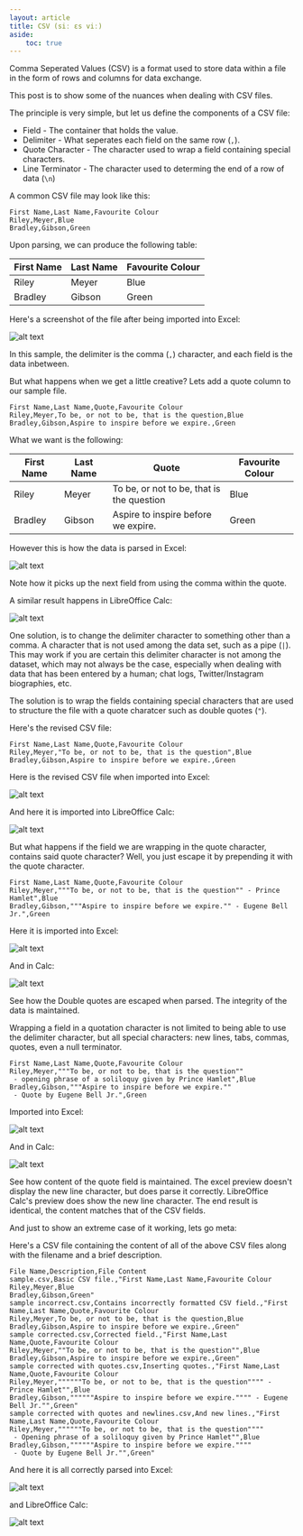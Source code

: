 ```yaml
---
layout: article
title: CSV (siː ɛs viː)
aside:
    toc: true
---
```


Comma Seperated Values (CSV) is a format used to store data within a file in the form of rows and columns for data exchange. 

This post is to show some of the nuances when dealing with CSV files.

The principle is very simple, but let us define the components of a CSV file:

* Field - The container that holds the value.
* Delimiter - What seperates each field on the same row (`,`).
* Quote Character - The character used to wrap a field containing special characters.
* Line Terminator - The character used to determing the end of a row of data (`\n`)

A common CSV file may look like this:

```
First Name,Last Name,Favourite Colour
Riley,Meyer,Blue
Bradley,Gibson,Green
```

Upon parsing, we can produce the following table:


| First Name | Last Name | Favourite Colour |
| ---------- | --------- | ---------------- |
| Riley      | Meyer     | Blue             |
| Bradley    | Gibson    | Green            |

Here's a screenshot of the file after being imported into Excel:

![alt text](/images/2021-02-10/sample.csv%20-%20excel.png)

In this sample, the delimiter is the comma (`,`) character, and each field is the data inbetween.

But what happens when we get a little creative? Lets add a quote column to our sample file.

```
First Name,Last Name,Quote,Favourite Colour
Riley,Meyer,To be, or not to be, that is the question,Blue
Bradley,Gibson,Aspire to inspire before we expire.,Green
```

What we want is the following:


| First Name | Last Name | Quote                                     | Favourite Colour |
| ---------- | --------- | ----------------------------------------- | ---------------- |
| Riley      | Meyer     | To be, or not to be, that is the question | Blue             |
| Bradley    | Gibson    | Aspire to inspire before we expire.       | Green            |

However this is how the data is parsed in Excel:

![alt text](/images/2021-02-10/sample%20incorrect.csv%20-%20excel.png)

Note how it picks up the next field from using the comma within the quote.

A similar result happens in LibreOffice Calc:

![alt text](/images/2021-02-10/sample%20incorrect.csv%20-%20calc.png)

One solution, is to change the delimiter character to something other than a comma. A character that is not used among the data set, such as a pipe (`|`). This may work if you are certain this delimiter character is not among the dataset, which may not always be the case, especially when dealing with data that has been entered by a human; chat logs, Twitter/Instagram biographies, etc.

The solution is to wrap the fields containing special characters that are used to structure the file with a quote charatcer such as double quotes (`"`).

Here's the revised CSV file:

```
First Name,Last Name,Quote,Favourite Colour
Riley,Meyer,"To be, or not to be, that is the question",Blue
Bradley,Gibson,Aspire to inspire before we expire.,Green
```

Here is the revised CSV file when imported into Excel:

![alt text](/images/2021-02-10/sample%20corrected%20-%20excel.png)

And here it is imported into LibreOffice Calc:

![alt text](/images/2021-02-10/sample%20corrected%20-%20calc.png)

But what happens if the field we are wrapping in the quote character, contains said quote character? Well, you just escape it by prepending it with the quote character.

```
First Name,Last Name,Quote,Favourite Colour
Riley,Meyer,"""To be, or not to be, that is the question"" - Prince Hamlet",Blue
Bradley,Gibson,"""Aspire to inspire before we expire."" - Eugene Bell Jr.",Green
```

Here it is imported into Excel:

![alt text](/images/2021-02-10/sample%20corrected%20with%20quotes%20-%20excel.png)

And in Calc:

![alt text](/images/2021-02-10/sample%20corrected%20with%20quotes%20-%20calc.png)

See how the Double quotes are escaped when parsed. The integrity of the data is maintained.

Wrapping a field in a quotation character is not limited to being able to use the delimiter character, but all special characters: new lines, tabs, commas, quotes, even a null terminator.


```
First Name,Last Name,Quote,Favourite Colour
Riley,Meyer,"""To be, or not to be, that is the question""
 - opening phrase of a soliloquy given by Prince Hamlet",Blue
Bradley,Gibson,"""Aspire to inspire before we expire.""
 - Quote by Eugene Bell Jr.",Green
```

Imported into Excel:

![alt text](/images/2021-02-10/sample%20corrected%20with%20quotes%20and%20newlines%20-%20excel.png)

And in Calc:

![alt text](/images/2021-02-10/sample%20corrected%20with%20quotes%20and%20newlines%20-%20calc.png)

See how content of the quote field is maintained. The excel preview doesn't display the new line character, but does parse it correctly. LibreOffice Calc's preview does show the new line character. The end result is identical, the content matches that of the CSV fields.

And just to show an extreme case of it working, lets go meta:

Here's a CSV file containing the content of all of the above CSV files along with the filename and a brief description.

```
File Name,Description,File Content
sample.csv,Basic CSV file.,"First Name,Last Name,Favourite Colour
Riley,Meyer,Blue
Bradley,Gibson,Green"
sample incorrect.csv,Contains incorrectly formatted CSV field.,"First Name,Last Name,Quote,Favourite Colour
Riley,Meyer,To be, or not to be, that is the question,Blue
Bradley,Gibson,Aspire to inspire before we expire.,Green"
sample corrected.csv,Corrected field.,"First Name,Last Name,Quote,Favourite Colour
Riley,Meyer,""To be, or not to be, that is the question"",Blue
Bradley,Gibson,Aspire to inspire before we expire.,Green"
sample corrected with quotes.csv,Inserting quotes.,"First Name,Last Name,Quote,Favourite Colour
Riley,Meyer,""""""To be, or not to be, that is the question"""" - Prince Hamlet"",Blue
Bradley,Gibson,""""""Aspire to inspire before we expire."""" - Eugene Bell Jr."",Green"
sample corrected with quotes and newlines.csv,And new lines.,"First Name,Last Name,Quote,Favourite Colour
Riley,Meyer,""""""To be, or not to be, that is the question""""
 - Opening phrase of a soliloquy given by Prince Hamlet"",Blue
Bradley,Gibson,""""""Aspire to inspire before we expire.""""
 - Quote by Eugene Bell Jr."",Green"
```

And here it is all correctly parsed into Excel:

![alt text](/images/2021-02-10/meta.csv%20-%20excel.png)

and LibreOffice Calc:

![alt text](/images/2021-02-10/meta.csv%20-%20calc.png)
